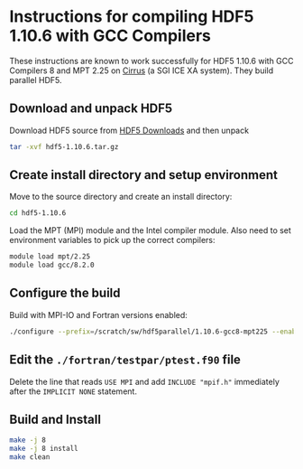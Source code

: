 Instructions for compiling HDF5 1.10.6 with GCC Compilers 
=========================================================

These instructions are known to work successfully for HDF5 1.10.6 with
GCC Compilers 8 and MPT 2.25 on [Cirrus](https://www.cirrus.ac.uk/) (a
SGI ICE XA system). They build parallel HDF5.

Download and unpack HDF5
------------------------

Download HDF5 source from [HDF5 Downloads](https://www.hdfgroup.org/downloads/hdf5/) and then unpack

```bash
tar -xvf hdf5-1.10.6.tar.gz
```

Create install directory and setup environment
----------------------------------------------

Move to the source directory and create an install directory:

```bash
cd hdf5-1.10.6
```

Load the MPT (MPI) module and the Intel compiler module. Also 
need to set environment variables to pick up the correct compilers:

```bash
module load mpt/2.25
module load gcc/8.2.0
```

Configure the build
-------------------

Build with MPI-IO and Fortran versions enabled:

```bash
./configure --prefix=/scratch/sw/hdf5parallel/1.10.6-gcc8-mpt225 --enable-parallel --enable-fortran --enable-build-mode=production
```

Edit the `./fortran/testpar/ptest.f90` file
-------------------------------------------

Delete the line that reads `USE MPI` and add `INCLUDE "mpif.h"` immediately after the `IMPLICIT NONE` statement.

Build and Install
-----------------

```bash
make -j 8
make -j 8 install
make clean
```
